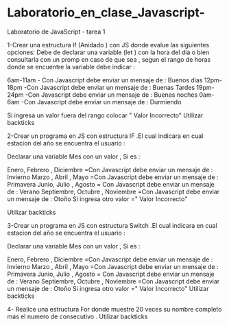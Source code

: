# Laboratorio_en_clase_Javascript-
Laboratorio de JavaScript - tarea 1 

1-Crear una estructura If (Anidado ) con JS donde evalue las siguientes opciones:
Debe de declarar una variable (let ) con la hora del dia o bien consultarla con un promp en caso de que sea , segun el rango de horas donde se encuentre la variable debe indicar :

6am-11am - Con Javascript debe enviar un mensaje de : Buenos dias
12pm-18pm -Con Javascript debe enviar un mensaje de : Buenas Tardes
19pm-24pm -Con Javascript debe enviar un mensaje de : Buenas noches
0am-6am -Con Javascript debe enviar un mensaje de : Durmiendo


Si ingresa un valor fuera del rango colocar " Valor  Incorrecto" 
Utilizar backticks 

2-Crear un programa en JS con estructura IF .El cual indicara en cual estacion del año se encuentra el usuario : 


Declarar una variable Mes con un valor , Si es : 


  Enero, Febrero , Diciembre =Con Javascript debe enviar un mensaje de : Invierno
Marzo , Abril , Mayo =Con Javascript debe enviar un mensaje de : Primavera
Junio, Julio , Agosto = Con Javascript debe enviar un mensaje de : Verano 
Septiembre, Octubre , Noviembre =Con Javascript debe enviar un mensaje de :  Otoño 
Si ingresa otro valor =" Valor  Incorrecto" 


Utilizar backticks 

3-Crear un programa en JS con estructura Switch .El cual indicara en cual estacion del año se encuentra el usuario : 

Declarar una variable Mes con un valor , Si es : 

  Enero, Febrero , Diciembre =Con Javascript debe enviar un mensaje de : Invierno
Marzo , Abril , Mayo =Con Javascript debe enviar un mensaje de : Primavera
Junio, Julio , Agosto = Con Javascript debe enviar un mensaje de : Verano 
Septiembre, Octubre , Noviembre =Con Javascript debe enviar un mensaje de :  Otoño 
Si ingresa otro valor =" Valor  Incorrecto" 
Utilizar backticks 


4- Realice una estructura For donde muestre 20 veces su nombre completo mas el numero de consecutivo . Utilizar backticks
